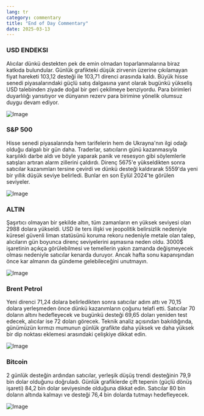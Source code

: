```yaml
---
lang: tr
category: commentary
title: "End of Day Commentary"
date: 2025-03-13
---
```


### USD ENDEKSI

Alıcılar dünkü destekten pek de emin olmadan toparlanmalarına biraz katkıda bulundular. Günlük grafikteki düşük zirvenin üzerine çıkılamayan fiyat hareketi 103,12 desteği ile 103,71 direnci arasında kaldı. Büyük hisse senedi piyasalarındaki güçlü satış dalgasına yanıt olarak bugünkü yükseliş USD talebinden ziyade doğal bir geri çekilmeye benziyordu. Para birimleri duyarlılığı yansıtıyor ve dünyanın rezerv para birimine yönelik olumsuz duygu devam ediyor.  

![Image](https://markleighedu.github.io/img/Mar-2025/13-Mar-2025/usdindex.jpg)

### S&P 500

Hisse senedi piyasalarında hem tarifelerin hem de Ukrayna'nın ilgi odağı olduğu dalgalı bir gün daha. Traderlar, satıcıların günü kazanmasıyla karşılıklı darbe aldı ve böyle yaparak panik ve resesyon gibi söylemlerle satışları artıran alarm zillerini çaldırdı. Direnç 5675'e yükseldikten sonra satıcılar kazanımları tersine çevirdi ve dünkü desteği kaldırarak 5559'da yeni bir yıllık düşük seviye belirledi. Bunlar en son Eylül 2024'te görülen seviyeler.

![Image](https://markleighedu.github.io/img/Mar-2025/13-Mar-2025/sp500.jpg)

### ALTIN

Şaşırtıcı olmayan bir şekilde altın, tüm zamanların en yüksek seviyesi olan 2988 dolara yükseldi. USD ile ters ilişki ve jeopolitik belirsizlik nedeniyle küresel güvenli liman statüsünü koruma rekoru nedeniyle metale olan talep, alıcıların gün boyunca direnç seviyelerini aşmasına neden oldu. 3000$ işaretinin açıkça görülebilmesi ve temellerin yakın zamanda değişmeyecek olması nedeniyle satıcılar kenarda duruyor. Ancak hafta sonu kapanışından önce kar almanın da gündeme gelebileceğini unutmayın.   

![Image](https://markleighedu.github.io/img/Mar-2025/13-Mar-2025/gold.jpg)

### Brent Petrol

Yeni direnci 71,24 dolara belirledikten sonra satıcılar adım attı ve 70,15 dolara yerleşmeden önce dünkü kazanımların çoğunu telafi etti. Satıcılar 70 doların altını hedefleyecek ve bugünkü desteği 69,65 doları yeniden test edecek, alıcılar ise 72 doları görecek. Teknik analiz açısından bakıldığında, günümüzün kırmızı mumunun günlük grafikte daha yüksek ve daha yüksek bir dip noktası eklemesi arasındaki çelişkiye dikkat edin.

![Image](https://markleighedu.github.io/img/Mar-2025/13-Mar-2025/brentoil.jpg)

### Bitcoin

2 günlük desteğin ardından satıcılar, yerleşik düşüş trendi desteğinin 79,9 bin dolar olduğunu doğruladı. Günlük grafiklerde çift tepenin (güçlü dönüş işareti) 84,2 bin dolar seviyesinde olduğuna dikkat edin. Satıcılar 80 bin doların altında kalmayı ve desteği 76,4 bin dolarda tutmayı hedefleyecek.

![Image](https://markleighedu.github.io/img/Mar-2025/13-Mar-2025/bitcoin.jpg)

